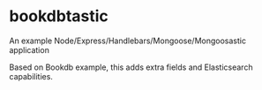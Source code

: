 bookdbtastic
============

An example Node/Express/Handlebars/Mongoose/Mongoosastic application

Based on Bookdb example, this adds extra fields and Elasticsearch capabilities.


